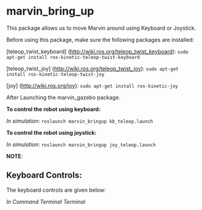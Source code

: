 # marvin_bring_up

This package allows us to move Marvin around using Keyboard or Joystick.

Before using this package, make sure the following packages are installed:

[teleop_twist_keyboard] (http://wiki.ros.org/teleop_twist_keyboard): `sudo apt-get install ros-kinetic-teleop-twist-keyboard`

[teleop_twist_joy] (http://wiki.ros.org/teleop_twist_joy): `sudo apt-get install ros-kinetic-teleop-twist-joy`

[joy] (http://wiki.ros.org/joy): `sudo apt-get install ros-kinetic-joy`

After Launching the marvin_gazebo package.

**To control the robot using keyboard:**

*In simulation:* `roslaunch marvin_bringup kb_teleop.launch`

**To control the robot using joystick:**

*In simulation:* `roslaunch marvin_bringup joy_teleop.launch`

**NOTE**: 

## Keyboard Controls:

The keyboard controls are given below:


*In Command Terminal Terminal*




